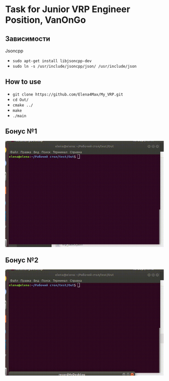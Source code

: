 # Task for Junior VRP Engineer Position, VanOnGo

## Зависимости

Jsoncpp

* `sudo apt-get install libjsoncpp-dev`
* `sudo ln -s /usr/include/jsoncpp/json/ /usr/include/json`

## How to use

* `git clone https://github.com/Elena4Max/My_VRP.git`
* `cd Out/`
* `cmake ../`
* `make`
* `./main`

## Бонус №1

<p align="center">
  <img align="center" src="https://github.com/Elena4Max/My_VRP/blob/master/Out/bonus1.gif" alt="demo"/>
</p>

## Бонус №2

<p align="center">
  <img align="center" src="https://github.com/Elena4Max/My_VRP/blob/master/Out/bonus2.gif" alt="demo"/>
</p>
